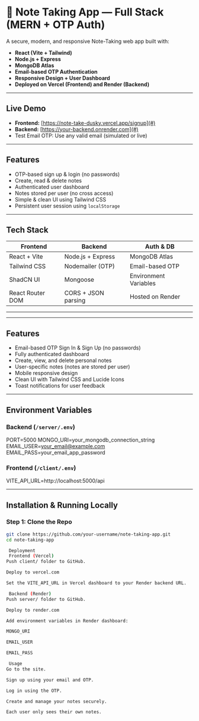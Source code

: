 # 📒 Note Taking App — Full Stack (MERN + OTP Auth)

A secure, modern, and responsive Note-Taking web app built with:

-  **React (Vite + Tailwind)**
-  **Node.js + Express**
-  **MongoDB Atlas**
-  **Email-based OTP Authentication**
-  **Responsive Design + User Dashboard**
-  **Deployed on Vercel (Frontend) and Render (Backend)**

---

##  Live Demo

-  **Frontend:** [https://note-take-dusky.vercel.app/signup](#)
-  **Backend:** [https://your-backend.onrender.com](#)
- Test Email OTP: Use any valid email (simulated or live)

---

##  Features

-  OTP-based sign up & login (no passwords)
-  Create, read & delete notes
-  Authenticated user dashboard
-  Notes stored per user (no cross access)
-  Simple & clean UI using Tailwind CSS
-  Persistent user session using `localStorage`

---

##  Tech Stack

| Frontend            | Backend             | Auth & DB           |
|---------------------|---------------------|---------------------|
| React + Vite        | Node.js + Express   | MongoDB Atlas       |
| Tailwind CSS        | Nodemailer (OTP)    | Email-based OTP     |
| ShadCN UI           | Mongoose            | Environment Variables |
| React Router DOM    | CORS + JSON parsing | Hosted on Render    |

---


---

##  Features

- Email-based OTP Sign In & Sign Up (no passwords)
- Fully authenticated dashboard
- Create, view, and delete personal notes
- User-specific notes (notes are stored per user)
- Mobile responsive design
- Clean UI with Tailwind CSS and Lucide Icons
- Toast notifications for user feedback

---

##  Environment Variables

###  Backend (`/server/.env`)

PORT=5000
MONGO_URI=your_mongodb_connection_string
EMAIL_USER=your_email@example.com
EMAIL_PASS=your_email_app_password


###  Frontend (`/client/.env`)

VITE_API_URL=http://localhost:5000/api


---

##  Installation & Running Locally

### Step 1: Clone the Repo

```bash
git clone https://github.com/your-username/note-taking-app.git
cd note-taking-app

 Deployment
 Frontend (Vercel)
Push client/ folder to GitHub.

Deploy to vercel.com

Set the VITE_API_URL in Vercel dashboard to your Render backend URL.

 Backend (Render)
Push server/ folder to GitHub.

Deploy to render.com

Add environment variables in Render dashboard:

MONGO_URI

EMAIL_USER

EMAIL_PASS

 Usage
Go to the site.

Sign up using your email and OTP.

Log in using the OTP.

Create and manage your notes securely.

Each user only sees their own notes.



